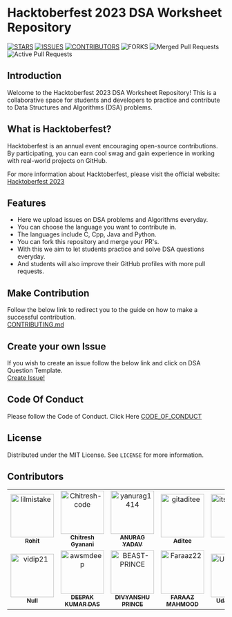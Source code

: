 # Hacktoberfest 2023 DSA Worksheet Repository



[![STARS](https://img.shields.io/github/stars/Chitresh-code/DSA_Worksheet.svg)](https://github.com/Chitresh-code/DSA_Worksheet/stargazers)
[![ISSUES](https://img.shields.io/github/issues/Chitresh-code/DSA_Worksheet.svg)](https://github.com/Chitresh-code/DSA_Worksheet/issues)
[![CONTRIBUTORS](https://img.shields.io/github/contributors/Chitresh-code/DSA_Worksheet.svg)](https://github.com/Chitresh-code/DSA_Worksheet/graphs/contributors)
![FORKS](https://img.shields.io/github/forks/Chitresh-code/DSA_Worksheet?color=blue)
![Merged Pull Requests](https://img.shields.io/github/issues-pr-closed/Chitresh-code/DSA_Worksheet?color=success)
![Active Pull Requests](https://img.shields.io/github/issues-pr/Chitresh-code/DSA_Worksheet?color=blue)


## Introduction
Welcome to the Hacktoberfest 2023 DSA Worksheet Repository! This is a collaborative space for students and developers to practice and contribute to Data Structures and Algorithms (DSA) problems.

## What is Hacktoberfest?

Hacktoberfest is an annual event encouraging open-source contributions. By participating, you can earn cool swag and gain experience in working with real-world projects on GitHub.

For more information about Hacktoberfest, please visit the official website: [Hacktoberfest 2023](https://hacktoberfest.digitalocean.com/)


## Features
- Here we upload issues on DSA problems and Algorithms everyday.
- You can choose the language you want to contribute in.
- The languages include C, Cpp, Java and Python.
- You can fork this repository and merge your PR's.
- With this we aim to let students practice and solve DSA questions everyday.
- And students will also improve their GitHub profiles with more pull requests.


## Make Contribution

Follow the below link to redirect you to the guide on how to make a successful contribution.
<br>
[CONTRIBUTING.md](https://github.com/Chitresh-code/DSA_Worksheet/blob/main/CONTRIBUTING.md)

## Create your own Issue

If you wish to create an issue follow the below link and click on DSA Question Template.
<br>
[Create Issue!](https://github.com/Chitresh-code/DSA_Worksheet/issues/new/choose)

## Code Of Conduct

Please follow the Code of Conduct.
Click Here [CODE_OF_CONDUCT](https://www.contributor-covenant.org/)





<!-- LICENSE -->
## License

Distributed under the MIT License. See `LICENSE` for more information.

## Contributors

<!-- readme: collaborators,contributors -start -->
<table>
<tr>
    <td align="center">
        <a href="https://github.com/lilmistake">
            <img src="https://avatars.githubusercontent.com/u/61899816?v=4" width="100;" alt="lilmistake"/>
            <br />
            <sub><b>Rohit</b></sub>
        </a>
    </td>
    <td align="center">
        <a href="https://github.com/Chitresh-code">
            <img src="https://avatars.githubusercontent.com/u/129378666?v=4" width="100;" alt="Chitresh-code"/>
            <br />
            <sub><b>Chitresh Gyanani</b></sub>
        </a>
    </td>
    <td align="center">
        <a href="https://github.com/yanurag1414">
            <img src="https://avatars.githubusercontent.com/u/121807496?v=4" width="100;" alt="yanurag1414"/>
            <br />
            <sub><b>ANURAG YADAV</b></sub>
        </a>
    </td>
    <td align="center">
        <a href="https://github.com/gitaditee">
            <img src="https://avatars.githubusercontent.com/u/119937632?v=4" width="100;" alt="gitaditee"/>
            <br />
            <sub><b>Aditee </b></sub>
        </a>
    </td>
    <td align="center">
        <a href="https://github.com/its-amans">
            <img src="https://avatars.githubusercontent.com/u/145239544?v=4" width="100;" alt="its-amans"/>
            <br />
            <sub><b>Null</b></sub>
        </a>
    </td>
    <td align="center">
        <a href="https://github.com/AdityaDKale">
            <img src="https://avatars.githubusercontent.com/u/115162556?v=4" width="100;" alt="AdityaDKale"/>
            <br />
            <sub><b>Aditya Kale</b></sub>
        </a>
    </td></tr>
<tr>
    <td align="center">
        <a href="https://github.com/vidip21">
            <img src="https://avatars.githubusercontent.com/u/76873657?v=4" width="100;" alt="vidip21"/>
            <br />
            <sub><b>Null</b></sub>
        </a>
    </td>
    <td align="center">
        <a href="https://github.com/awsmdeep">
            <img src="https://avatars.githubusercontent.com/u/89087538?v=4" width="100;" alt="awsmdeep"/>
            <br />
            <sub><b>DEEPAK KUMAR DAS</b></sub>
        </a>
    </td>
    <td align="center">
        <a href="https://github.com/BEAST-PRINCE">
            <img src="https://avatars.githubusercontent.com/u/98230743?v=4" width="100;" alt="BEAST-PRINCE"/>
            <br />
            <sub><b>DIVYANSHU PRINCE</b></sub>
        </a>
    </td>
    <td align="center">
        <a href="https://github.com/Faraaz22">
            <img src="https://avatars.githubusercontent.com/u/130041060?v=4" width="100;" alt="Faraaz22"/>
            <br />
            <sub><b>FARAAZ MAHMOOD</b></sub>
        </a>
    </td>
    <td align="center">
        <a href="https://github.com/UdaySagar-Git">
            <img src="https://avatars.githubusercontent.com/u/111575806?v=4" width="100;" alt="UdaySagar-Git"/>
            <br />
            <sub><b>Uday Sagar</b></sub>
        </a>
    </td></tr>
</table>
<!-- readme: collaborators,contributors -end -->
